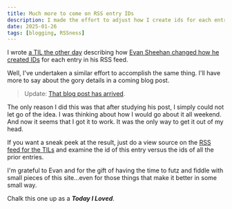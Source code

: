 ```yaml
---
title: Much more to come on RSS entry IDs
description: I made the effort to adjust how I create ids for each entry in my RSS feeds. There's a fuller blog post in the works.
date: 2025-01-26
tags: [blogging, RSSness]
---
```


I wrote [a TIL the other day](/til/on-rss-entry-ids/) describing how [Evan Sheehan changed how he created IDs](https://darthmall.net/2025/on-the-importance-of-stable-ids/) for each entry in his RSS feed.

Well, I've undertaken a similar effort to accomplish the same thing. I'll have more to say about the gory details in a coming blog post.

> Update: [That blog post has arrived](/blog/creating-permanently-unique-entry-id-for-rss/).

The only reason I did this was that after studying his post, I simply could not let go of the idea. I was thinking about how I would go about it all weekend. And now it seems that I got it to work. It was the only way to get it out of my head.

If you want a sneak peek at the result, just do a view source on the [RSS feed for the TILs](/tilfeed.xml) and examine the id of this entry versus the ids of all the prior entries.

I'm grateful to Evan and for the gift of having the time to futz and fiddle with small pieces of this site...even for those things that make it better in some small way.

Chalk this one up as a _**Today I Loved**_.
